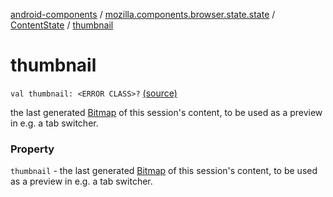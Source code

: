[android-components](../../index.md) / [mozilla.components.browser.state.state](../index.md) / [ContentState](index.md) / [thumbnail](./thumbnail.md)

# thumbnail

`val thumbnail: <ERROR CLASS>?` [(source)](https://github.com/mozilla-mobile/android-components/blob/master/components/browser/state/src/main/java/mozilla/components/browser/state/state/ContentState.kt#L33)

the last generated [Bitmap](#) of this session's content, to
be used as a preview in e.g. a tab switcher.

### Property

`thumbnail` - the last generated [Bitmap](#) of this session's content, to
be used as a preview in e.g. a tab switcher.